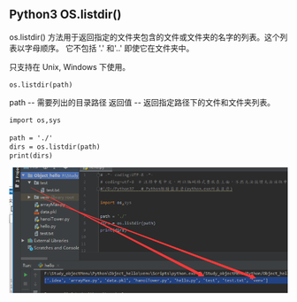 ## Python3 OS.listdir()

os.listdir() 方法用于返回指定的文件夹包含的文件或文件夹的名字的列表。这个列表以字母顺序。 它不包括 '.' 和'..' 即使它在文件夹中。

只支持在 Unix, Windows 下使用。

```
os.listdir(path)
```
path -- 需要列出的目录路径
返回值 -- 返回指定路径下的文件和文件夹列表。

```
import os,sys

path = './'
dirs = os.listdir(path)
print(dirs)
```
<img src='./img/os.listDir().png' />